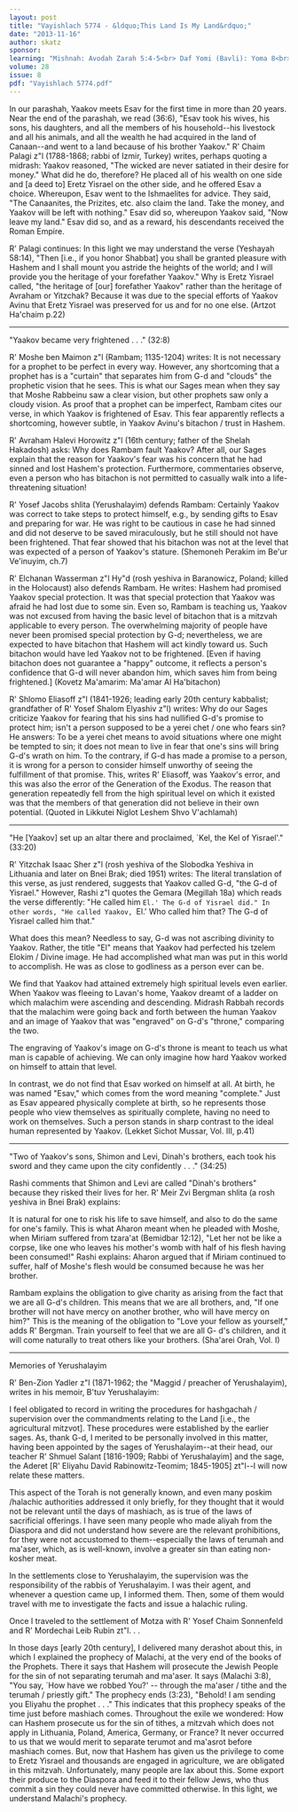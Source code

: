 ```yaml
---
layout: post
title: "Vayishlach 5774 - &ldquo;This Land Is My Land&rdquo;"
date: "2013-11-16"
author: skatz
sponsor: 
learning: "Mishnah: Avodah Zarah 5:4-5<br> Daf Yomi (Bavli): Yoma 8<br> Halachah: Mishnah Berurah 314:2-4"
volume: 28
issue: 8
pdf: "Vayishlach 5774.pdf"
---
```


 In our parashah, Yaakov meets Esav for the first time in more than 20 years. Near the end of the parashah, we read (36:6), "Esav took his wives, his sons, his daughters, and all the members of his household--his livestock and all his animals, and all the wealth he had acquired in the land of Canaan--and went to a land because of his brother Yaakov." R' Chaim Palagi z"l (1788-1868; rabbi of Izmir, Turkey) writes, perhaps quoting a midrash: Yaakov reasoned, "The wicked are never satiated in their desire for money." What did he do, therefore? He placed all of his wealth on one side and \[a deed to\] Eretz Yisrael on the other side, and he offered Esav a choice. Whereupon, Esav went to the Ishmaelites for advice. They said, "The Canaanites, the Prizites, etc. also claim the land. Take the money, and Yaakov will be left with nothing." Esav did so, whereupon Yaakov said, "Now leave my land." Esav did so, and as a reward, his descendants received the Roman Empire.

 R' Palagi continues: In this light we may understand the verse (Yeshayah 58:14), "Then \[i.e., if you honor Shabbat\] you shall be granted pleasure with Hashem and I shall mount you astride the heights of the world; and I will provide you the heritage of your forefather Yaakov." Why is Eretz Yisrael called, "the heritage of \[our\] forefather Yaakov" rather than the heritage of Avraham or Yitzchak? Because it was due to the special efforts of Yaakov Avinu that Eretz Yisrael was preserved for us and for no one else. (Artzot Ha'chaim p.22)

 ********

 "Yaakov became very frightened . . ." (32:8)

 R' Moshe ben Maimon z"l (Rambam; 1135-1204) writes: It is not necessary for a prophet to be perfect in every way. However, any shortcoming that a prophet has is a "curtain" that separates him from G-d and "clouds" the prophetic vision that he sees. This is what our Sages mean when they say that Moshe Rabbeinu saw a clear vision, but other prophets saw only a cloudy vision. As proof that a prophet can be imperfect, Rambam cites our verse, in which Yaakov is frightened of Esav. This fear apparently reflects a shortcoming, however subtle, in Yaakov Avinu's bitachon / trust in Hashem.

 R' Avraham Halevi Horowitz z"l (16th century; father of the Shelah Hakadosh) asks: Why does Rambam fault Yaakov? After all, our Sages explain that the reason for Yaakov's fear was his concern that he had sinned and lost Hashem's protection. Furthermore, commentaries observe, even a person who has bitachon is not permitted to casually walk into a life-threatening situation!

 R' Yosef Jacobs shlita (Yerushalayim) defends Rambam: Certainly Yaakov was correct to take steps to protect himself, e.g., by sending gifts to Esav and preparing for war. He was right to be cautious in case he had sinned and did not deserve to be saved miraculously, but he still should not have been frightened. That fear showed that his bitachon was not at the level that was expected of a person of Yaakov's stature. (Shemoneh Perakim im Be'ur Ve'inuyim, ch.7)

  R' Elchanan Wasserman z"l Hy"d (rosh yeshiva in Baranowicz, Poland; killed in the Holocaust) also defends Rambam. He writes: Hashem had promised Yaakov special protection. It was that special protection that Yaakov was afraid he had lost due to some sin. Even so, Rambam is teaching us, Yaakov was not excused from having the basic level of bitachon that is a mitzvah applicable to every person. The overwhelming majority of people have never been promised special protection by G-d; nevertheless, we are expected to have bitachon that Hashem will act kindly toward us. Such bitachon would have led Yaakov not to be frightened. \[Even if having bitachon does not guarantee a "happy" outcome, it reflects a person's confidence that G-d will never abandon him, which saves him from being frightened.\] (Kovetz Ma'amarim: Ma'amar Al Ha'bitachon)

  R' Shlomo Eliasoff z"l (1841-1926; leading early 20th century kabbalist; grandfather of R' Yosef Shalom Elyashiv z"l) writes: Why do our Sages criticize Yaakov for fearing that his sins had nullified G-d's promise to protect him; isn't a person supposed to be a yerei chet / one who fears sin? He answers: To be a yerei chet means to avoid situations where one might be tempted to sin; it does not mean to live in fear that one's sins will bring G-d's wrath on him. To the contrary, if G-d has made a promise to a person, it is wrong for a person to consider himself unworthy of seeing the fulfillment of that promise. This, writes R' Eliasoff, was Yaakov's error, and this was also the error of the Generation of the Exodus. The reason that generation repeatedly fell from the high spiritual level on which it existed was that the members of that generation did not believe in their own potential. (Quoted in Likkutei Niglot Leshem Shvo V'achlamah)

 ********

 "He \[Yaakov\] set up an altar there and proclaimed, `Kel, the Kel  of Yisrael'." (33:20)

 R' Yitzchak Isaac Sher z"l (rosh yeshiva of the Slobodka Yeshiva in Lithuania and later on Bnei Brak; died 1951) writes: The literal translation of this verse, as just rendered, suggests that Yaakov called G-d, "the G-d of Yisrael." However, Rashi z"l quotes the Gemara (Megillah 18a) which reads the verse differently: "He called him `El.' The G-d of Yisrael did." In other words, "He called Yaakov, `El.' Who called him that? The G-d of Yisrael called him that."

 What does this mean? Needless to say, G-d was not ascribing divinity to Yaakov. Rather, the title "El" means that Yaakov had perfected his tzelem Elokim / Divine image. He had accomplished what man was put in this world to accomplish. He was as close to godliness as a person ever can be.

 We find that Yaakov had attained extremely high spiritual levels even earlier. When Yaakov was fleeing to Lavan's home, Yaakov dreamt of a ladder on which malachim were ascending and descending. Midrash Rabbah records that the malachim were going back and forth between the human Yaakov and an image of Yaakov that was "engraved" on G-d's "throne," comparing the two.

 The engraving of Yaakov's image on G-d's throne is meant to teach us what man is capable of achieving. We can only imagine how hard Yaakov worked on himself to attain that level.

 In contrast, we do not find that Esav worked on himself at all. At birth, he was named "Esav," which comes from the word meaning "complete." Just as Esav appeared physically complete at birth, so he represents those people who view themselves as spiritually complete, having no need to work on themselves. Such a person stands in sharp contrast to the ideal human represented by Yaakov. (Lekket Sichot Mussar, Vol. III, p.41)

 ********

 "Two of Yaakov's sons, Shimon and Levi, Dinah's brothers, each  took his sword and they came upon the city confidently . . ."  (34:25)

 Rashi comments that Shimon and Levi are called "Dinah's brothers" because they risked their lives for her. R' Meir Zvi Bergman shlita (a rosh yeshiva in Bnei Brak) explains:

 It is natural for one to risk his life to save himself, and also to do the same for one's family. This is what Aharon meant when he pleaded with Moshe, when Miriam suffered from tzara'at (Bemidbar 12:12), "Let her not be like a corpse, like one who leaves his mother's womb with half of his flesh having been consumed!" Rashi explains: Aharon argued that if Miriam continued to suffer, half of Moshe's flesh would be consumed because he was her brother.

 Rambam explains the obligation to give charity as arising from the fact that we are all G-d's children. This means that we are all brothers, and, "If one brother will not have mercy on another brother, who will have mercy on him?" This is the meaning of the obligation to "Love your fellow as yourself," adds R' Bergman. Train yourself to feel that we are all G- d's children, and it will come naturally to treat others like your brothers. (Sha'arei Orah, Vol. I)

 ********

 Memories of Yerushalayim

 R' Ben-Zion Yadler z"l (1871-1962; the "Maggid / preacher of  Yerushalayim), writes in his memoir, B'tuv Yerushalayim:

 I feel obligated to record in writing the procedures for hashgachah / supervision over the commandments relating to the Land \[i.e., the agricultural mitzvot\]. These procedures were established by the earlier sages. As, thank G-d, I merited to be personally involved in this matter, having been appointed by the sages of Yerushalayim--at their head, our teacher R' Shmuel Salant \[1816-1909; Rabbi of Yerushalayim\] and the sage, the Aderet \[R' Eliyahu David Rabinowitz-Teomim; 1845-1905\] zt"l--I will now relate these matters.

 This aspect of the Torah is not generally known, and even many poskim /halachic authorities addressed it only briefly, for they thought that it would not be relevant until the days of mashiach, as is true of the laws of sacrificial offerings. I have seen many people who made aliyah from the Diaspora and did not understand how severe are the relevant prohibitions, for they were not accustomed to them--especially the laws of terumah and ma'aser, which, as is well-known, involve a greater sin than eating non-kosher meat.

 In the settlements close to Yerushalayim, the supervision was the responsibility of the rabbis of Yerushalayim. I was their agent, and whenever a question came up, I informed them. Then, some of them would travel with me to investigate the facts and issue a halachic ruling.

 Once I traveled to the settlement of Motza with R' Yosef Chaim Sonnenfeld and R' Mordechai Leib Rubin zt"l. . .

 In those days \[early 20th century\], I delivered many derashot about this, in which I explained the prophecy of Malachi, at the very end of the books of the Prophets. There it says that Hashem will prosecute the Jewish People for the sin of not separating terumah and ma'aser. It says (Malachi 3:8), "You say, `How have we robbed You?' -- through the ma'aser / tithe and the terumah / priestly gift." The prophecy ends (3:23), "Behold! I am sending you Eliyahu the prophet . . ." This indicates that this prophecy speaks of the time just before mashiach comes. Throughout the exile we wondered: How can Hashem prosecute us for the sin of tithes, a mitzvah which does not apply in Lithuania, Poland, America, Germany, or France? It never occurred to us that we would merit to separate terumot and ma'asrot before mashiach comes. But, now that Hashem has given us the privilege to come to Eretz Yisrael and thousands are engaged in agriculture, we are obligated in this mitzvah. Unfortunately, many people are lax about this. Some export their produce to the Diaspora and feed it to their fellow Jews, who thus commit a sin they could never have committed otherwise. In this light, we understand Malachi's prophecy.

